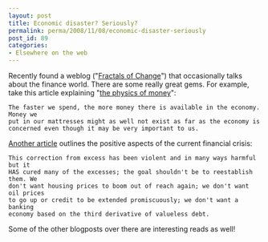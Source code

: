```yaml
---
layout: post
title: Economic disaster? Seriously?
permalink: perma/2008/11/08/economic-disaster-seriously
post_id: 89
categories: 
- Elsewhere on the web
---
```


Recently found a weblog ("<a href="http://blog.tomevslin.com/">Fractals of
Change</a>") that occasionally talks about the finance world. There are some
really great gems. For example, take this article explaining "<a
href="http://blog.tomevslin.com/2008/10/the-physics-of.html">the physics of
money</a>":

    The faster we spend, the more money there is available in the economy. Money we
    put in our mattresses might as well not exist as far as the economy is
    concerned even though it may be very important to us.

<a href="http://blog.tomevslin.com/2008/11/the-glass-is-ha.html">Another
article</a> outlines the positive aspects of the current financial crisis:

    This correction from excess has been violent and in many ways harmful but it
    HAS cured many of the excesses; the goal shouldn't be to reestablish them. We
    don't want housing prices to boom out of reach again; we don't want oil prices
    to go up or credit to be extended promiscuously; we don't want a banking
    economy based on the third derivative of valueless debt.

Some of the other blogposts over there are interesting reads as well!

